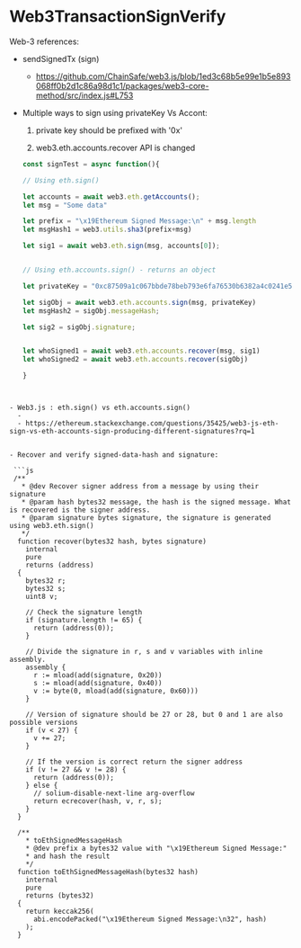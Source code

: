 # Web3TransactionSignVerify


Web-3 references:

- sendSignedTx (sign)
  
  - https://github.com/ChainSafe/web3.js/blob/1ed3c68b5e99e1b5e893068ff0b2d1c86a98d1c1/packages/web3-core-method/src/index.js#L753

- Multiple ways to sign using privateKey Vs Accont:

   1. private key should be prefixed with '0x'

   2. web3.eth.accounts.recover API is changed

    ```js
    const signTest = async function(){

    // Using eth.sign()

    let accounts = await web3.eth.getAccounts();
    let msg = "Some data"

    let prefix = "\x19Ethereum Signed Message:\n" + msg.length
    let msgHash1 = web3.utils.sha3(prefix+msg)

    let sig1 = await web3.eth.sign(msg, accounts[0]);


    // Using eth.accounts.sign() - returns an object

    let privateKey = "0xc87509a1c067bbde78beb793e6fa76530b6382a4c0241e5e4a9ec0a0f44dc0d3"

    let sigObj = await web3.eth.accounts.sign(msg, privateKey)
    let msgHash2 = sigObj.messageHash;

    let sig2 = sigObj.signature;


    let whoSigned1 = await web3.eth.accounts.recover(msg, sig1)
    let whoSigned2 = await web3.eth.accounts.recover(sigObj)

   }
```


- Web3.js : eth.sign() vs eth.accounts.sign()
  - 
  - https://ethereum.stackexchange.com/questions/35425/web3-js-eth-sign-vs-eth-accounts-sign-producing-different-signatures?rq=1


- Recover and verify signed-data-hash and signature:
 
 ```js
 /**
   * @dev Recover signer address from a message by using their signature
   * @param hash bytes32 message, the hash is the signed message. What is recovered is the signer address.
   * @param signature bytes signature, the signature is generated using web3.eth.sign()
   */
  function recover(bytes32 hash, bytes signature)
    internal
    pure
    returns (address)
  {
    bytes32 r;
    bytes32 s;
    uint8 v;

    // Check the signature length
    if (signature.length != 65) {
      return (address(0));
    }

    // Divide the signature in r, s and v variables with inline assembly.
    assembly {
      r := mload(add(signature, 0x20))
      s := mload(add(signature, 0x40))
      v := byte(0, mload(add(signature, 0x60)))
    }

    // Version of signature should be 27 or 28, but 0 and 1 are also possible versions
    if (v < 27) {
      v += 27;
    }

    // If the version is correct return the signer address
    if (v != 27 && v != 28) {
      return (address(0));
    } else {
      // solium-disable-next-line arg-overflow
      return ecrecover(hash, v, r, s);
    }
  }

  /**
    * toEthSignedMessageHash
    * @dev prefix a bytes32 value with "\x19Ethereum Signed Message:"
    * and hash the result
    */
  function toEthSignedMessageHash(bytes32 hash)
    internal
    pure
    returns (bytes32)
  {
    return keccak256(
      abi.encodePacked("\x19Ethereum Signed Message:\n32", hash)
    );
  }  
```


